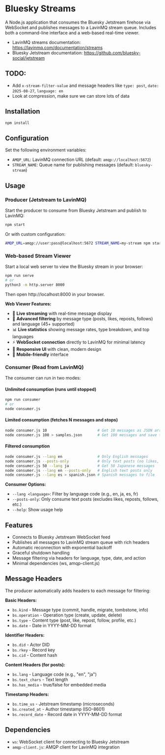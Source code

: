 # Bluesky Streams

A Node.js application that consumes the Bluesky Jetstream firehose via WebSocket and publishes messages to a LavinMQ stream queue. Includes both a command-line interface and a web-based real-time viewer.

- LavinMQ streams documentation: https://lavinmq.com/documentation/streams
- Bluesky Jetstream documentation: https://github.com/bluesky-social/jetstream

## TODO:

- Add `x-stream-filter-value` and message headers like `type: post`, `date: 2025-08-27`, `language: en`
- Look at compression, make sure we can store lots of data

## Installation

```bash
npm install
```

## Configuration

Set the following environment variables:

- `AMQP_URL`: LavinMQ connection URL (default: `amqp://localhost:5672`)
- `STREAM_NAME`: Queue name for publishing messages (default: `bluesky-stream`)

## Usage

### Producer (Jetstream to LavinMQ)

Start the producer to consume from Bluesky Jetstream and publish to LavinMQ:

```bash
npm start
```

Or with custom configuration:

```bash
AMQP_URL=amqp://user:pass@localhost:5672 STREAM_NAME=my-stream npm start
```

### Web-based Stream Viewer

Start a local web server to view the Bluesky stream in your browser:

```bash
npm run serve
# or
python3 -m http.server 8000
```

Then open http://localhost:8000 in your browser.

**Web Viewer Features:**
- 🔴 **Live streaming** with real-time message display
- 🎯 **Advanced filtering** by message type (posts, likes, reposts, follows) and language (45+ supported)
- 📊 **Live statistics** showing message rates, type breakdown, and top languages
- ⚡ **WebSocket connection** directly to LavinMQ for minimal latency
- 🎨 **Responsive UI** with clean, modern design
- 📱 **Mobile-friendly** interface

### Consumer (Read from LavinMQ)

The consumer can run in two modes:

#### Unlimited consumption (runs until stopped)
```bash
npm run consumer
# or
node consumer.js
```

#### Limited consumption (fetches N messages and stops)
```bash
node consumer.js 10                       # Get 10 messages as JSON array
node consumer.js 100 > samples.json       # Get 100 messages and save to file
```

#### Filtered consumption
```bash
node consumer.js --lang en                # Only English messages
node consumer.js --posts-only             # Only text posts (no likes, reposts, etc.)
node consumer.js 50 --lang ja             # Get 50 Japanese messages
node consumer.js --lang en --posts-only   # English text posts only
node consumer.js --lang es > spanish.json # Spanish messages to file
```

**Consumer Options:**
- `--lang <language>`: Filter by language code (e.g., en, ja, es, fr)
- `--posts-only`: Only consume text posts (excludes likes, reposts, follows, etc.)
- `--help`: Show usage help

## Features

- Connects to Bluesky Jetstream WebSocket feed
- Publishes all messages to LavinMQ stream queue with rich headers
- Automatic reconnection with exponential backoff
- Graceful shutdown handling
- Message filtering via headers for language, type, date, and action
- Minimal dependencies (ws, amqp-client.js)

## Message Headers

The producer automatically adds headers to each message for filtering:

**Basic Headers:**
- `bs.kind` - Message type (commit, handle, migrate, tombstone, info)
- `bs.operation` - Operation type (create, update, delete)
- `bs.type` - Content type (post, like, repost, follow, profile, etc.)
- `bs.date` - Date in YYYY-MM-DD format

**Identifier Headers:**
- `bs.did` - Actor DID
- `bs.rkey` - Record key  
- `bs.cid` - Content hash

**Content Headers (for posts):**
- `bs.lang` - Language code (e.g., "en", "ja")
- `bs.text_chars` - Text length
- `bs.has_media` - true/false for embedded media

**Timestamp Headers:**
- `bs.time_us` - Jetstream timestamp (microseconds)
- `bs.created_at` - Author timestamp (ISO-8601)
- `bs.record_date` - Record date in YYYY-MM-DD format

## Dependencies

- `ws`: WebSocket client for connecting to Bluesky Jetstream
- `amqp-client.js`: AMQP client for LavinMQ integration
